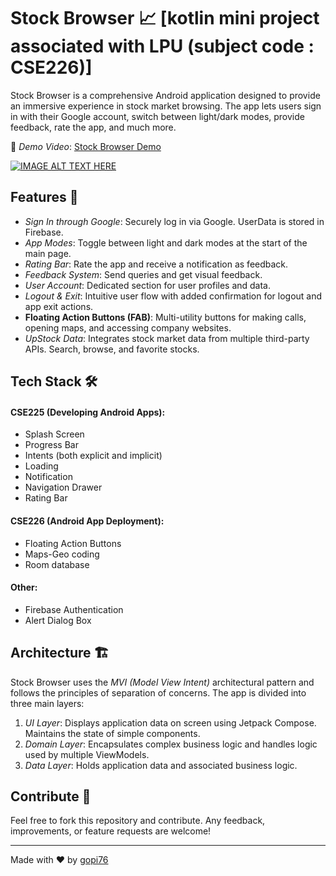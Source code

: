 # Stock Browser 📈   [kotlin mini project associated with LPU (subject code : CSE226)]

Stock Browser is a comprehensive Android application designed to provide an immersive experience in stock market browsing. The app lets users sign in with their Google account, switch between light/dark modes, provide feedback, rate the app, and much more.

🔗 *Demo Video*: [Stock Browser Demo](https://youtu.be/ZZTPk_ms-AU)

[![IMAGE ALT TEXT HERE](http://img.youtube.com/vi/ZZTPk_ms-AU/0.jpg)](http://www.youtube.com/watch?v=ZZTPk_ms-AU)

## Features 🌟

- *Sign In through Google*: Securely log in via Google. UserData is stored in Firebase.
- *App Modes*: Toggle between light and dark modes at the start of the main page.
- *Rating Bar*: Rate the app and receive a notification as feedback.
- *Feedback System*: Send queries and get visual feedback.
- *User Account*: Dedicated section for user profiles and data.
- *Logout & Exit*: Intuitive user flow with added confirmation for logout and app exit actions.
- **Floating Action Buttons (FAB)**: Multi-utility buttons for making calls, opening maps, and accessing company websites.
- *UpStock Data*: Integrates stock market data from multiple third-party APIs. Search, browse, and favorite stocks.

## Tech Stack 🛠

#### CSE225 (Developing Android Apps):
- Splash Screen
- Progress Bar
- Intents (both explicit and implicit)
- Loading 
- Notification
- Navigation Drawer
- Rating Bar

#### CSE226 (Android App Deployment):
- Floating Action Buttons
- Maps-Geo coding
- Room database

#### Other:
- Firebase Authentication
- Alert Dialog Box

## Architecture 🏗

Stock Browser uses the *MVI (Model View Intent)* architectural pattern and follows the principles of separation of concerns. The app is divided into three main layers:

1. *UI Layer*: Displays application data on screen using Jetpack Compose. Maintains the state of simple components.
2. *Domain Layer*: Encapsulates complex business logic and handles logic used by multiple ViewModels.
3. *Data Layer*: Holds application data and associated business logic.

## Contribute 🤝

Feel free to fork this repository and contribute. Any feedback, improvements, or feature requests are welcome!


---

Made with ❤ by [gopi76](https://github.com/gopi76)
